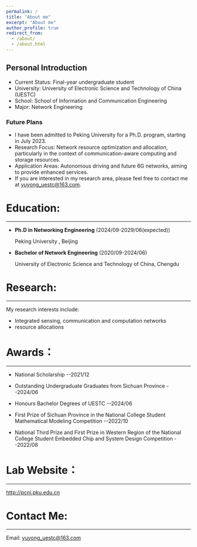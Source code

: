 ```yaml
---
permalink: /
title: "About me"
excerpt: "About me"
author_profile: true
redirect_from: 
  - /about/
  - /about.html
---
```


## Personal Introduction

- Current Status: Final-year undergraduate student
- University: University of Electronic Science and Technology of China (UESTC)
- School: School of Information and Communication Engineering
- Major: Network Engineering

### Future Plans

- I have been admitted to Peking University for a Ph.D. program, starting in July 2023.
- Research Focus: Network resource optimization and allocation, particularly in the context of communication-aware computing and storage resources.
- Application Areas: Autonomous driving and future 6G networks, aiming to provide enhanced services.
- If you are interested in my research area, please feel free to contact me at yuyong_uestc@163.com.


Education:
======
------
+ __Ph.D in Networking Engineering__   (2024/09-2029/06(expected))
  
  Peking University , Beijing
  
+ __Bachelor of Network Engineering__  (2020/09-2024/06)
  
  University of Electronic Science and Technology of China, Chengdu

Research:
======
------
My research interests include:

  - Integrated sensing, communication and computation networks
  - resource allocations
     
Awards：
======
------
+ National Scholarship        --2021/12

+ Outstanding Undergraduate Graduates from Sichuan Province          --2024/06

+ Honours Bachelor Degrees of UESTC         --2024/06
  
+ First Prize of Sichuan Province in the National College Student Mathematical Modeling Competition         --2022/10
  
+ National Third Prize and First Prize in Western Region of the National College Student Embedded Chip and System Design Competition         --2022/08



Lab Website：
======
------
<http://pcni.pku.edu.cn>

Contact Me:
======
------
Email: yuyong_uestc@163.com
